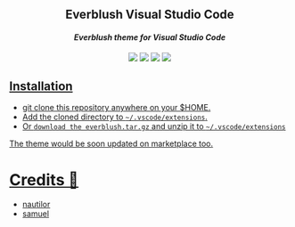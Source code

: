 <h2 align="center">Everblush Visual Studio Code</h2>
<p>
<h4 align="center"> <i>Everblush theme for Visual Studio Code</i> </h4>
</p> 

<p align="center">
<img src="https://img.shields.io/github/stars/Everblush/vscode?color=e5c76b&labelColor=1e2528&style=for-the-badge"> <img src="https://img.shields.io/github/issues/Everblush/vscode?color=67b0e8&labelColor=1e2528&style=for-the-badge">
<img src="https://img.shields.io/static/v1?label=license&message=MIT&color=8ccf7e&labelColor=1e2528&style=for-the-badge">
<img src="https://img.shields.io/github/forks/Everblush/vscode?color=e74c4c&labelColor=1e2528&style=for-the-badge"> 
</p>

<p align="center"> 
<a href="https://raw.githubusercontent.com/Everblush/assets/main/vscode/preview.png"/>
</p>

## Installation
- git clone this repository anywhere on your $HOME.
- Add the cloned directory to ```~/.vscode/extensions```. 
- Or ```download the everblush.tar.gz``` and unzip it to ```~/.vscode/extensions```

The theme would be soon updated on marketplace too. 

# Credits 💝
- [nautilor](https://github.com/nautilor)
- [samuel](https://github.com/samuelnihbos)
